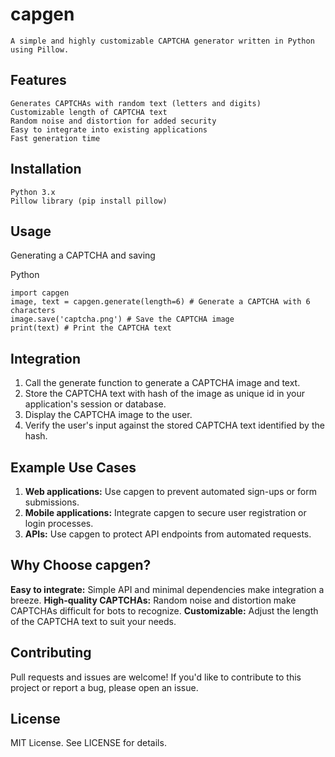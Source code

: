 # capgen
	A simple and highly customizable CAPTCHA generator written in Python using Pillow.

## Features
	Generates CAPTCHAs with random text (letters and digits)
	Customizable length of CAPTCHA text
	Random noise and distortion for added security
	Easy to integrate into existing applications
	Fast generation time
	
## Installation
	Python 3.x
	Pillow library (pip install pillow)

## Usage
Generating a CAPTCHA and saving

Python

    import capgen
    image, text = capgen.generate(length=6) # Generate a CAPTCHA with 6 characters
    image.save('captcha.png') # Save the CAPTCHA image
    print(text) # Print the CAPTCHA text
 
## Integration

 1. Call the generate function to generate a CAPTCHA image and text.
 2. Store the CAPTCHA text with hash of the image as unique id in your application's session or database.
 3. Display the CAPTCHA image to the user. 
 4. Verify the user's input against the stored CAPTCHA text identified by the hash.

## Example Use Cases

 1. **Web applications:** Use capgen to prevent automated sign-ups or form submissions.
 2. **Mobile applications:** Integrate capgen to secure user registration or login processes.
 3. **APIs:** Use capgen to protect API endpoints from automated requests.

## Why Choose capgen?

**Easy to integrate:** Simple API and minimal dependencies make integration a breeze.
**High-quality CAPTCHAs:** Random noise and distortion make CAPTCHAs difficult for bots to recognize.
**Customizable:** Adjust the length of the CAPTCHA text to suit your needs.

## Contributing

Pull requests and issues are welcome! If you'd like to contribute to this project or report a bug, please open an issue.

## License

MIT License. See LICENSE for details.
